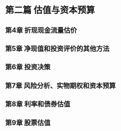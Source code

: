 # 第二篇 估值与资本预算

## 第4章 折现现金流量估价

## 第5章 净现值和投资评价的其他方法

## 第6章 投资决策

## 第7章 风险分析、实物期权和资本预算

## 第8章 利率和债券估值

## 第9章 股票估值
